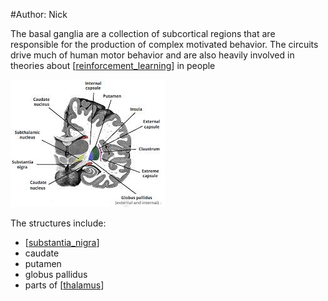 #Author: Nick

The basal ganglia are a collection of subcortical regions that are responsible for the production of complex motivated behavior. The circuits drive much of human motor behavior and are also heavily involved in theories about [[reinforcement_learning]] in people 

![basal_ganglia.jpg](Pictures/basal_ganglia.jpg)

The structures include: 
- [[substantia_nigra]]
- caudate 
- putamen 
- globus pallidus
- parts of [[thalamus]]

[//begin]: # "Autogenerated link references for markdown compatibility"
[reinforcement_learning]: ../misc/reinforcement_learning "reinforcement_learning"
[substantia_nigra]: substantia_nigra "substantia_nigra"
[thalamus]: thalamus "thalamus"
[//end]: # "Autogenerated link references"